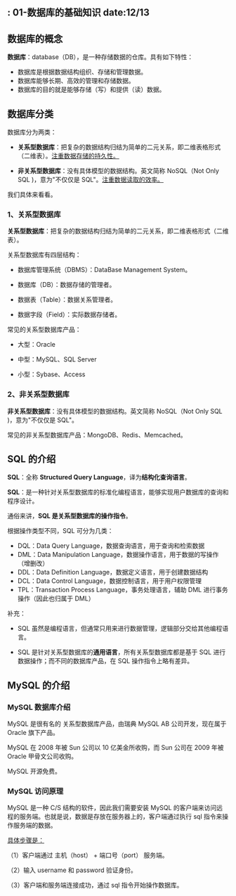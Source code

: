  : 01-数据库的基础知识
date:12/13
---

## 数据库的概念

**数据库**：database（DB），是一种存储数据的仓库。具有如下特性：

- 数据库是根据数据结构组织、存储和管理数据。
- 数据库能够长期、高效的管理和存储数据。
- 数据库的目的就是能够存储（写）和提供（读）数据。

## 数据库分类

数据库分为两类：

- **关系型数据库**：把复杂的数据结构归结为简单的二元关系，即二维表格形式（二维表）。<u>注重数据存储的持久性。</u>

- **非关系型数据库**：没有具体模型的数据结构。英文简称 NoSQL（Not Only SQL )，意为"不仅仅是 SQL"。<u>注重数据读取的效率。</u>

我们具体来看看。

### 1、关系型数据库

**关系型数据库**：把复杂的数据结构归结为简单的二元关系，即二维表格形式（二维表）。

关系型数据库有四层结构：

- 数据库管理系统（DBMS）：DataBase Management System。

- 数据库（DB）：数据存储的管理者。

- 数据表（Table）：数据关系管理者。

- 数据字段（Field）：实际数据存储者。

常见的关系型数据库产品：

- 大型：Oracle

- 中型：MySQL、SQL Server

- 小型：Sybase、Access

### 2、非关系型数据库

**非关系型数据库**：没有具体模型的数据结构。英文简称 NoSQL（Not Only SQL )，意为"不仅仅是 SQL"。

常见的非关系型数据库产品：MongoDB、Redis、Memcached。

## SQL 的介绍

**SQL**：全称 **Structured Query Language**，译为**结构化查询语言**。

**SQL**：是一种针对关系型数据库的标准化编程语言，能够实现用户数据库的查询和程序设计。

通俗来讲，**SQL 是关系型数据库的操作指令**。

根据操作类型不同，SQL 可分为几类：

- DQL：Data Query Language，数据查询语言，用于查询和检索数据
- DML：Data Manipulation Language，数据操作语言，用于数据的写操作（增删改）
- DDL：Data Definition Language，数据定义语言，用于创建数据结构
- DCL：Data Control Language，数据控制语言，用于用户权限管理
- TPL：Transaction Process Language，事务处理语言，辅助 DML 进行事务操作（因此也归属于 DML）

补充：

- SQL 虽然是编程语言，但通常只用来进行数据管理，逻辑部分交给其他编程语言。

- SQL 是针对关系型数据库的**通用语言**，所有关系型数据库都是基于 SQL 进行数据操作；而不同的数据库产品，在 SQL 操作指令上略有差异。

## MySQL 的介绍

### MySQL 数据库介绍

MySQL 是很有名的 关系型数据库产品，由瑞典 MySQL AB 公司开发，现在属于 Oracle 旗下产品。

MySQL 在 2008 年被 Sun 公司以 10 亿美金所收购，而 Sun 公司在 2009 年被 Oracle 甲骨文公司收购。

MySQL 开源免费。

### MySQL 访问原理

MySQL 是一种 C/S 结构的软件，因此我们需要安装 MySQL 的客户端来访问远程的服务端。也就是说，数据是存放在服务器上的，客户端通过执行 sql 指令来操作服务端的数据。

<u>具体步骤是：</u>

（1）客户端通过 主机（host） + 端口号（port） 服务端。

（2）输入 username 和 password 验证身份。

（3）客户端和服务端连接成功，通过 sql 指令开始操作数据库。
